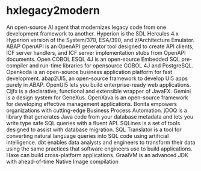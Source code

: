 # hxlegacy2modern

An open-source AI agent that modernizes legacy code from one development framework to another. Hyperion is the SDL Hercules 4.x Hyperion version of the System/370, ESA/390, and z/Architecture Emulator. ABAP OpenAPI is an OpenAPI generator tool designed to create API clients, ICF server handlers, and ICF server implementation stubs from OpenAPI documents. Open COBOL ESQL 4J is an open-source Embedded SQL pre-compiler and run-time libraries for opensource COBOL 4J and PostgreSQL. Openkoda is an open-source business application platform for fast development. abap2UI5, an open-source framework to develop UI5 apps purely in ABAP. OpenUI5 lets you build enterprise-ready web applications. Cljfx is a declarative, functional and extensible wrapper of JavaFX. Gemini is a design system for GeneXus. OpenXava is an open-source framework for developing effective management applications. Bonita empowers organizations with cutting-edge Business Process Automation. jOOQ is a library that generates Java code from your database metadata and lets you write type safe SQL queries with a fluent API. SQLines is a set of tools designed to assist with database migration. SQL Translator is a tool for converting natural language queries into SQL code using artificial intelligence. dbt enables data analysts and engineers to transform their data using the same practices that software engineers use to build applications. Haxe can build cross-platform applications. GraalVM is an advanced JDK with ahead-of-time Native Image compilation